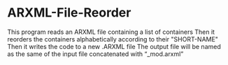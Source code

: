 # ARXML-File-Reorder
 
This program reads an ARXML file containing a list of containers
Then it reorders the containers alphabetically according to their "SHORT-NAME"
Then it writes the code to a new .ARXML file
The output file will be named as the same of the input file concatenated with “_mod.arxml”
